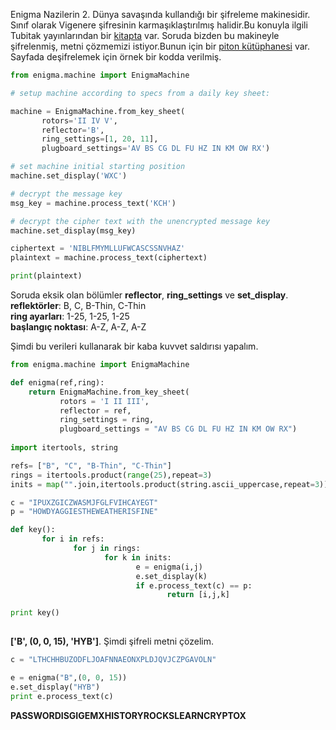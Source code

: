 Enigma Nazilerin 2. Dünya savaşında kullandığı bir şifreleme makinesidir. Sınıf olarak Vigenere şifresinin karmaşıklaştırılmış halidir.Bu konuyla ilgili Tubitak yayınlarından bir [kitapta](https://www.google.com.tr/search?ei=bsOqWpeFJIa6kwWRpKI4&q=enigma+s%C3%BCleyman+sevin%C3%A7&oq=enigma+s%C3%BCleyman+sevin%C3%A7&gs_l=psy-ab.3..0i203k1.1515.2527.0.2737.4.2.0.2.2.0.220.220.2-1.1.0....0...1c.1.64.psy-ab..1.3.228....0.w91xLOiyFhQ) var. Soruda bizden bu makineyle şifrelenmiş, metni çözmemizi istiyor.Bunun için bir [piton kütüphanesi](https://py-enigma.readthedocs.io/en/latest/overview.html) var.
Sayfada deşifrelemek için örnek bir kodda verilmiş.

```python
from enigma.machine import EnigmaMachine

# setup machine according to specs from a daily key sheet:

machine = EnigmaMachine.from_key_sheet(
       rotors='II IV V',
       reflector='B',
       ring_settings=[1, 20, 11],
       plugboard_settings='AV BS CG DL FU HZ IN KM OW RX')

# set machine initial starting position
machine.set_display('WXC')

# decrypt the message key
msg_key = machine.process_text('KCH')

# decrypt the cipher text with the unencrypted message key
machine.set_display(msg_key)

ciphertext = 'NIBLFMYMLLUFWCASCSSNVHAZ'
plaintext = machine.process_text(ciphertext)

print(plaintext)
```

Soruda eksik olan bölümler **reflector**, **ring_settings** ve **set_display**. </br>
**reflektörler**: B, C, B-Thin, C-Thin </br>
**ring ayarları**: 1-25, 1-25, 1-25 </br>
**başlangıç noktası**: A-Z, A-Z, A-Z

Şimdi bu verileri kullanarak bir kaba kuvvet saldırısı yapalım.

```python
from enigma.machine import EnigmaMachine

def enigma(ref,ring):
    return EnigmaMachine.from_key_sheet(
           rotors = 'I II III',
           reflector = ref, 
           ring_settings = ring,
           plugboard_settings = "AV BS CG DL FU HZ IN KM OW RX")
           
import itertools, string

refs= ["B", "C", "B-Thin", "C-Thin"]
rings = itertools.product(range(25),repeat=3)
inits = map("".join,itertools.product(string.ascii_uppercase,repeat=3))

c = "IPUXZGICZWASMJFGLFVIHCAYEGT"
p = "HOWDYAGGIESTHEWEATHERISFINE"

def key():
       for i in refs:
              for j in rings:
                     for k in inits:
                            e = enigma(i,j)
                            e.set_display(k)
                            if e.process_text(c) == p:
                                   return [i,j,k]

print key()
                                   
```

**['B', (0, 0, 15), 'HYB']**. Şimdi şifreli metni çözelim.

```python
c = "LTHCHHBUZODFLJOAFNNAEONXPLDJQVJCZPGAVOLN"

e = enigma("B",(0, 0, 15))
e.set_display("HYB")
print e.process_text(c)
```
**PASSWORDISGIGEMXHISTORYROCKSLEARNCRYPTOX**




                            
                     

           

           












